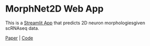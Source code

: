 # MorphNet2D Web App

This is a [Streamlit App](https://morphnet2d.streamlit.app/) that predicts 2D neuron morphologiesgiven scRNAseq data.

[Paper](https://www.biorxiv.org/content/10.1101/2022.10.21.513201v1) | [Code](https://github.com/single-cell-morphology)

